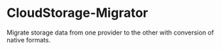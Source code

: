 # CloudStorage-Migrator
Migrate storage data from one provider to the other with conversion of native formats.
